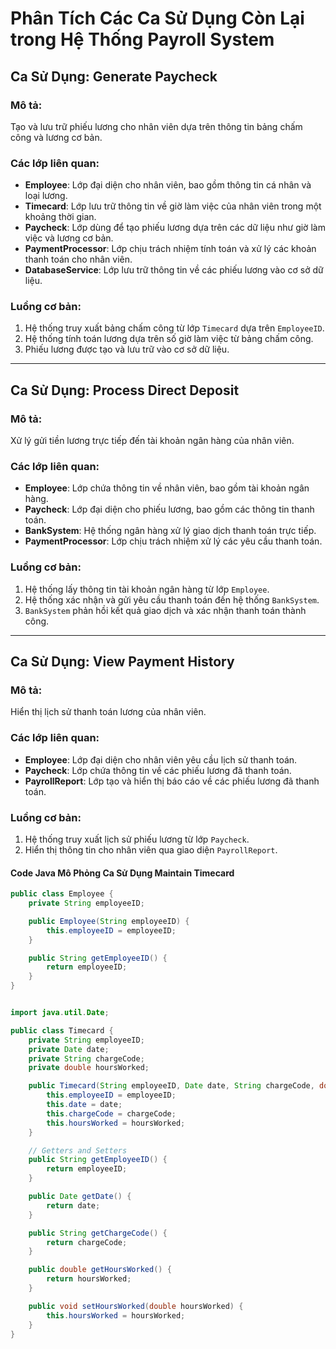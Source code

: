 
# Phân Tích Các Ca Sử Dụng Còn Lại trong Hệ Thống Payroll System

## Ca Sử Dụng: **Generate Paycheck**
### Mô tả:
Tạo và lưu trữ phiếu lương cho nhân viên dựa trên thông tin bảng chấm công và lương cơ bản.

### Các lớp liên quan:
- **Employee**: Lớp đại diện cho nhân viên, bao gồm thông tin cá nhân và loại lương.
- **Timecard**: Lớp lưu trữ thông tin về giờ làm việc của nhân viên trong một khoảng thời gian.
- **Paycheck**: Lớp dùng để tạo phiếu lương dựa trên các dữ liệu như giờ làm việc và lương cơ bản.
- **PaymentProcessor**: Lớp chịu trách nhiệm tính toán và xử lý các khoản thanh toán cho nhân viên.
- **DatabaseService**: Lớp lưu trữ thông tin về các phiếu lương vào cơ sở dữ liệu.

### Luồng cơ bản:
1. Hệ thống truy xuất bảng chấm công từ lớp `Timecard` dựa trên `EmployeeID`.
2. Hệ thống tính toán lương dựa trên số giờ làm việc từ bảng chấm công.
3. Phiếu lương được tạo và lưu trữ vào cơ sở dữ liệu.

---

## Ca Sử Dụng: **Process Direct Deposit**
### Mô tả:
Xử lý gửi tiền lương trực tiếp đến tài khoản ngân hàng của nhân viên.

### Các lớp liên quan:
- **Employee**: Lớp chứa thông tin về nhân viên, bao gồm tài khoản ngân hàng.
- **Paycheck**: Lớp đại diện cho phiếu lương, bao gồm các thông tin thanh toán.
- **BankSystem**: Hệ thống ngân hàng xử lý giao dịch thanh toán trực tiếp.
- **PaymentProcessor**: Lớp chịu trách nhiệm xử lý các yêu cầu thanh toán.

### Luồng cơ bản:
1. Hệ thống lấy thông tin tài khoản ngân hàng từ lớp `Employee`.
2. Hệ thống xác nhận và gửi yêu cầu thanh toán đến hệ thống `BankSystem`.
3. `BankSystem` phản hồi kết quả giao dịch và xác nhận thanh toán thành công.

---

## Ca Sử Dụng: **View Payment History**
### Mô tả:
Hiển thị lịch sử thanh toán lương của nhân viên.

### Các lớp liên quan:
- **Employee**: Lớp đại diện cho nhân viên yêu cầu lịch sử thanh toán.
- **Paycheck**: Lớp chứa thông tin về các phiếu lương đã thanh toán.
- **PayrollReport**: Lớp tạo và hiển thị báo cáo về các phiếu lương đã thanh toán.

### Luồng cơ bản:
1. Hệ thống truy xuất lịch sử phiếu lương từ lớp `Paycheck`.
2. Hiển thị thông tin cho nhân viên qua giao diện `PayrollReport`.
   
#### Code Java Mô Phỏng Ca Sử Dụng Maintain Timecard
```Java
public class Employee {
    private String employeeID;

    public Employee(String employeeID) {
        this.employeeID = employeeID;
    }

    public String getEmployeeID() {
        return employeeID;
    }
}


import java.util.Date;

public class Timecard {
    private String employeeID;
    private Date date;
    private String chargeCode;
    private double hoursWorked;

    public Timecard(String employeeID, Date date, String chargeCode, double hoursWorked) {
        this.employeeID = employeeID;
        this.date = date;
        this.chargeCode = chargeCode;
        this.hoursWorked = hoursWorked;
    }

    // Getters and Setters
    public String getEmployeeID() {
        return employeeID;
    }

    public Date getDate() {
        return date;
    }

    public String getChargeCode() {
        return chargeCode;
    }

    public double getHoursWorked() {
        return hoursWorked;
    }

    public void setHoursWorked(double hoursWorked) {
        this.hoursWorked = hoursWorked;
    }
}


